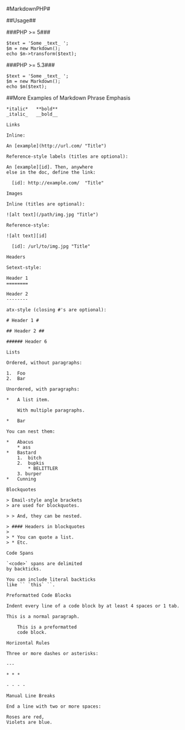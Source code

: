 #MarkdownPHP#


##Usage##

###PHP >= 5###

    $text = 'Some _text_ ';
    $m = new Markdown();
    echo $m->transform($text);

###PHP >= 5.3###

    $text = 'Some _text_ ';
    $m = new Markdown();
    echo $m($text);


##More Examples of Markdown
    Phrase Emphasis

    *italic*   **bold**
    _italic_   __bold__

    Links

    Inline:

    An [example](http://url.com/ "Title")

    Reference-style labels (titles are optional):

    An [example][id]. Then, anywhere
    else in the doc, define the link:

      [id]: http://example.com/  "Title"

    Images

    Inline (titles are optional):

    ![alt text](/path/img.jpg "Title")

    Reference-style:

    ![alt text][id]

      [id]: /url/to/img.jpg "Title"

    Headers

    Setext-style:

    Header 1
    ========

    Header 2
    --------

    atx-style (closing #'s are optional):

    # Header 1 #

    ## Header 2 ##

    ###### Header 6

    Lists

    Ordered, without paragraphs:

    1.  Foo
    2.  Bar

    Unordered, with paragraphs:

    *   A list item.

        With multiple paragraphs.

    *   Bar

    You can nest them:

    *   Abacus
        * ass
    *   Bastard
        1.  bitch
        2.  bupkis
            * BELITTLER
        3. burper
    *   Cunning

    Blockquotes

    > Email-style angle brackets
    > are used for blockquotes.

    > > And, they can be nested.

    > #### Headers in blockquotes
    >
    > * You can quote a list.
    > * Etc.

    Code Spans

    `<code>` spans are delimited
    by backticks.

    You can include literal backticks
    like `` `this` ``.

    Preformatted Code Blocks

    Indent every line of a code block by at least 4 spaces or 1 tab.

    This is a normal paragraph.

        This is a preformatted
        code block.

    Horizontal Rules

    Three or more dashes or asterisks:

    ---

    * * *

    - - - -

    Manual Line Breaks

    End a line with two or more spaces:

    Roses are red,
    Violets are blue.